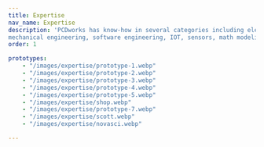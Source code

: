 ```yaml
---
title: Expertise
nav_name: Expertise
description: 'PCDworks has know-how in several categories including electrical engineering,
mechanical engineering, software engineering, IOT, sensors, math modeling, and prototyping'
order: 1

prototypes:
    - "/images/expertise/prototype-1.webp"
    - "/images/expertise/prototype-2.webp"
    - "/images/expertise/prototype-3.webp"
    - "/images/expertise/prototype-4.webp"
    - "/images/expertise/prototype-5.webp"
    - "/images/expertise/shop.webp"
    - "/images/expertise/prototype-7.webp"
    - "/images/expertise/scott.webp"
    - "/images/expertise/novasci.webp"

---
```


<text-image image="/images/expertise/group-2022.webp">
<template v-slot:left>

## Yeah, we've
# Got know-how
<br/>

Truly breakthrough product development
requires high quality engineering capabilities and
services. As a knowledge-based company, we
use a stage-gate approach that involves constant
testing, refinement, and communication.

At PCDworks, we have the team, technology, and
tenacity to take on even the most impossible
engineering challenges.


</template>
</text-image>

<image-text image="/images/expertise/expertise-2.webp" trim>
<template v-slot:right>

## Electrical Engineering
<br/>

Because many of our solutions require
electro-mechanical subsystems, we maintain strong
electrical engineering capabilities across a range of
disciplines including firmware design, software design,
RF communication, and analog communication
systems. Our capabilities include:

  * Electronic design and simulation
  * Embedded software development
  * PCB design and rapid prototyping
  * Sensor design, mote design, and programming
  * Wireless communication systems design
  * Intelligent wireless ad hoc networks
  * Positioning systems design
  * Power consumption optimization
  * RF, Microwave
  * Control system design

</template>
</image-text>

<text-image image="/images/expertise/expertise-3.webp" trim>
<template v-slot:left>

## Mechanical Engineering
<br/>

With extensive engineering capabilities, we provide a
full range of services, including 3D CAD layouts,
electronic circuit design, analytical modeling, and
multi-physics simulation. Our mechanical engineering
team is dedicated to quickly producing strong designs
and performing engineering calculations to verify your
concept’s validity. Capabilities include:

  * Analytical Modeling
  * Solid Modeling
  * Multi-physics FEA (Heat transfer, stress/strain, vibration and fatigue, CFD)
  * Design for Manufacturing
  * Computational Fluid Dynamic Modeling

<br/>
<v-row>
<v-col>

Our engineers are experts at all the standard mechanical engineering disciplines:
  * Mechanics
  * Kinematics
  * Structural Analysis
  * Mechatronics
  * Thermal and Fluid Dynamics
  * Material Science

<br/>
</v-col>
<v-col>

In addition, we have local outsider consultants and have worked in:
  * Vibration
  * Acoustics
  * Surface Treatments
  * Tribology
  * Electrohydraulics

<br/>
</v-col>
</v-row>

</template>
</text-image>

<image-text image="/images/expertise/expertise-4.webp" trim>
<template v-slot:right>

## Mathematical Modeling
<br/>

Mathematical modeling is a valuable tool to use when
tackling problems that have plagued industries for
years. It's especially beneficial for complex and
high-risk New Product Development projects. After all,
what we learn from mathematical simulations enables
us to mitigate as much risk as possible before the
design and building process even begins. Our
capabilities include:

* COMSOL Multiphysics Modules
* AC/DC Module
* Heat Transfer Module
* Structural Mechanics Module
* CFD Module
* Mixer Module
* Optimization Library
* Material Library

</template>
</image-text>

<text-image image="/images/expertise/expertise-5.webp" trim>
<template v-slot:left>

## Sensors and IoT
<br/>

In our state-of-the-art research and development
lab, it's possible to design, prototype, and evaluate
concepts that enable devices and machines to
communicate over the internet. We have the
engineering and technological know-how to design
sensors, gather and clean data, and develop the
communication layers and user interface to create
an loT product from scratch.

</template>
</text-image>

<image-text image="/images/expertise/dashboard.webp" trim>
<template v-slot:right>

## Software Engineering
<br/>

Our engineers can handle any type of problem from small time-sensitive embedded software to high demand full-stack web applications. We can also provide cross-platform desktop applications for Linux, macOS, Windows as well as mobile applications for Android and iOS.

We've developed embedded systems on several platforms from a wide variety of companies including:
  * Nordic Semiconductor
  * Texas Instruments
  * NXP
  * STMicroelectronics
  * Raspberry Pi
\
Our web applications designed to be capable of high scalability, easy deployment, and maintainability. *Some* of the technologies used are: 
  * Vue.js
  * React / Fulcro
  * Clojure / ClojureScript
  * Ruby on Rails
  * PostgreSQL / SQL Server
  * Cassandra
  * Docker

</template>
</image-text>

<text-image :images="prototypes" trim>
<template v-slot:left>

## Prototyping and Testing
<br/>

PCDworks has full prototyping capability, from electronic circuits to heavy metal.
Also full prototype test lab with complete National Instruments setup

* Automatice Pick and Place machine with reflow oven
* Voltera circuit printer
* Complete machine shop
* 4 axis CNC mill and manual mill
* CNC and manual lathes
* Welding: TIG, MIG, Oxy-Acetylene, and Stick
* Plasma cutting
* Metal casting: sand and investment
* Complete wood shop
* CNC router


</template>
</text-image>
